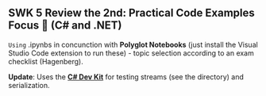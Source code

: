 ## SWK 5 Review the 2nd: Practical Code Examples Focus 🤯 (C# and .NET)

`Using` .ipynbs in concunction with **Polyglot Notebooks** (just install the Visual Studio Code extension to run these) - topic selection according to an exam checklist (Hagenberg).

**Update**: Uses the **[C# Dev Kit](https://code.visualstudio.com/docs/languages/csharp)** for testing streams (see the directory) and serialization.